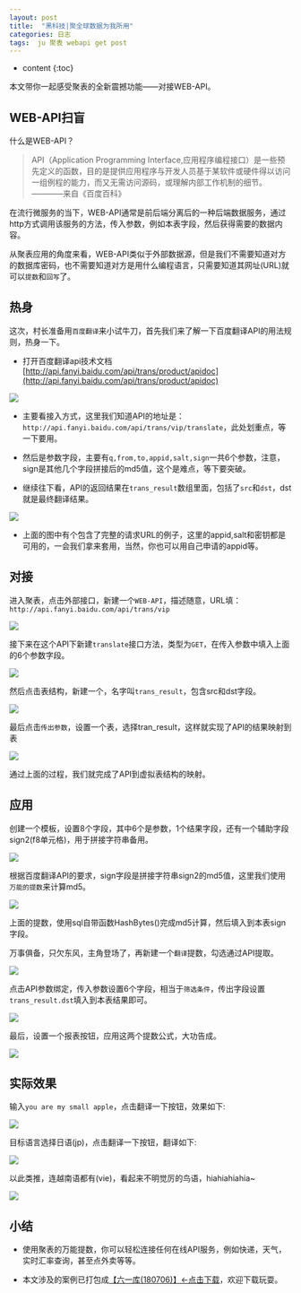 ```yaml
---
layout: post
title:  "黑科技|聚全球数据为我所用"
categories: 日志
tags:  ju 聚表 webapi get post
---
```


* content
{:toc}

本文带你一起感受聚表的全新震撼功能——对接WEB-API。

## WEB-API扫盲
什么是WEB-API？

> API（Application Programming Interface,应用程序编程接口）是一些预先定义的函数，目的是提供应用程序与开发人员基于某软件或硬件得以访问一组例程的能力，而又无需访问源码，或理解内部工作机制的细节。 ————来自《百度百科》

在流行微服务的当下，WEB-API通常是前后端分离后的一种后端数据服务，通过http方式调用该服务的方法，传入参数，例如本表字段，然后获得需要的数据内容。

从聚表应用的角度来看，WEB-API类似于外部数据源，但是我们不需要知道对方的数据库密码，也不需要知道对方是用什么编程语言，只需要知道其网址(URL)就可以`提数`和`回写`了。

## 热身
这次，村长准备用`百度翻译`来小试牛刀，首先我们来了解一下百度翻译API的用法规则，热身一下。

* 打开百度翻译api技术文档[http://api.fanyi.baidu.com/api/trans/product/apidoc](http://api.fanyi.baidu.com/api/trans/product/apidoc)

![](/img/ju6-1.jpg)

* 主要看接入方式，这里我们知道API的地址是：`http://api.fanyi.baidu.com/api/trans/vip/translate`，此处划重点，等一下要用。

* 然后是参数字段，主要有`q,from,to,appid,salt,sign`一共6个参数，注意，sign是其他几个字段拼接后的md5值，这个是难点，等下要突破。

* 继续往下看，API的返回结果在`trans_result`数组里面，包括了`src`和`dst`，dst就是最终翻译结果。

![](/img/ju6-2.jpg)

* 上面的图中有个包含了完整的请求URL的例子，这里的appid,salt和密钥都是可用的，一会我们拿来套用，当然，你也可以用自己申请的appid等。

## 对接
进入聚表，点击外部接口，新建一个`WEB-API`，描述随意，URL填：`http://api.fanyi.baidu.com/api/trans/vip`

![](/img/ju6-3.jpg)

接下来在这个API下新建`translate`接口方法，类型为`GET`，在传入参数中填入上面的6个参数字段。

![](/img/ju6-4.jpg)

然后点击表结构，新建一个，名字叫`trans_result`，包含src和dst字段。

![](/img/ju6-5.jpg)

最后点击`传出参数`，设置一个表，选择tran_result，这样就实现了API的结果映射到表

![](/img/ju6-6.jpg)

通过上面的过程，我们就完成了API到虚拟表结构的映射。

## 应用
创建一个模板，设置8个字段，其中6个是参数，1个结果字段，还有一个辅助字段sign2(f8单元格)，用于拼接字符串备用。

![](/img/ju6-7.jpg)

根据百度翻译API的要求，sign字段是拼接字符串sign2的md5值，这里我们使用`万能的提数`来计算md5。

![](/img/ju6-8.jpg)

上面的提数，使用sql自带函数HashBytes()完成md5计算，然后填入到本表sign字段。

万事俱备，只欠东风，主角登场了，再新建一个`翻译`提数，勾选通过API提取。

![](/img/ju6-9.jpg)

点击API参数绑定，传入参数设置6个字段，相当于`筛选条件`，传出字段设置`trans_result.dst`填入到本表结果即可。

![](/img/ju6-10.jpg)

最后，设置一个报表按钮，应用这两个提数公式，大功告成。

![](/img/ju6-11.jpg)

## 实际效果
输入`you are my small apple`，点击翻译一下按钮，效果如下:

![](/img/ju6-12.jpg)

目标语言选择日语(jp)，点击翻译一下按钮，翻译如下:

![](/img/ju6-13.jpg)

以此类推，连越南语都有(vie)，看起来不明觉厉的鸟语，hiahiahiahia~

![](/img/ju6-14.jpg)

## 小结
* 使用聚表的万能提数，你可以轻松连接任何在线API服务，例如快递，天气，实时汇率查询，甚至点外卖等等。

* 本文涉及的案例已打包成[【六一库(180706)】←点击下载](/files/61data180706.zip)，欢迎下载玩耍。